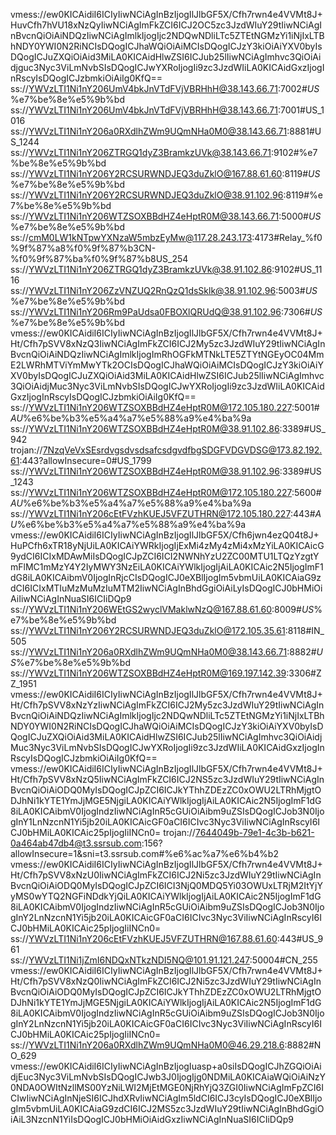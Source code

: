 vmess://ew0KICAidiI6ICIyIiwNCiAgInBzIjogIlJlbGF5X/Cfh7rwn4e4VVMt8J+HuvCfh7hVU18xNzQyIiwNCiAgImFkZCI6ICJ2OC5zc3JzdWIuY29tIiwNCiAgInBvcnQiOiAiNDQzIiwNCiAgImlkIjogIjc2NDQwNDliLTc5ZTEtNGMzYi1iNjIxLTBhNDY0YWI0N2RiNCIsDQogICJhaWQiOiAiMCIsDQogICJzY3kiOiAiYXV0byIsDQogICJuZXQiOiAid3MiLA0KICAidHlwZSI6ICJub25lIiwNCiAgImhvc3QiOiAidjguc3Nyc3ViLmNvbSIsDQogICJwYXRoIjogIi9zc3JzdWIiLA0KICAidGxzIjogInRscyIsDQogICJzbmkiOiAiIg0KfQ==
ss://YWVzLTI1Ni1nY206UmV4bkJnVTdFVjVBRHhH@38.143.66.71:7002#_US_%e7%be%8e%e5%9b%bd
ss://YWVzLTI1Ni1nY206UmV4bkJnVTdFVjVBRHhH@38.143.66.71:7001#US_1016
ss://YWVzLTI1Ni1nY206a0RXdlhZWm9UQmNHa0M0@38.143.66.71:8881#US_1244
ss://YWVzLTI1Ni1nY206ZTRGQ1dyZ3BramkzUVk@38.143.66.71:9102#%e7%be%8e%e5%9b%bd
ss://YWVzLTI1Ni1nY206Y2RCSURWNDJEQ3duZklO@167.88.61.60:8119#_US_%e7%be%8e%e5%9b%bd
ss://YWVzLTI1Ni1nY206Y2RCSURWNDJEQ3duZklO@38.91.102.96:8119#%e7%be%8e%e5%9b%bd
ss://YWVzLTI1Ni1nY206WTZSOXBBdHZ4eHptR0M@38.143.66.71:5000#_US_%e7%be%8e%e5%9b%bd
ss://cmM0LW1kNTpwYXNzaW5mbzEyMw@117.28.243.173:4173#Relay_%f0%9f%87%a8%f0%9f%87%b3CN-%f0%9f%87%ba%f0%9f%87%b8US_254
ss://YWVzLTI1Ni1nY206ZTRGQ1dyZ3BramkzUVk@38.91.102.86:9102#US_1116
ss://YWVzLTI1Ni1nY206ZzVNZUQ2RnQzQ1dsSklk@38.91.102.96:5003#_US_%e7%be%8e%e5%9b%bd
ss://YWVzLTI1Ni1nY206Rm9PaUdsa0FBOXlQRUdQ@38.91.102.96:7306#_US_%e7%be%8e%e5%9b%bd
vmess://ew0KICAidiI6ICIyIiwNCiAgInBzIjogIlJlbGF5X/Cfh7rwn4e4VVMt8J+Ht/Cfh7pSVV8xNzQ3IiwNCiAgImFkZCI6ICJ2My5zc3JzdWIuY29tIiwNCiAgInBvcnQiOiAiNDQzIiwNCiAgImlkIjogImRhOGFkMTNkLTE5ZTYtNGEyOC04MmE2LWRhMTViYmMwYTk2OCIsDQogICJhaWQiOiAiMCIsDQogICJzY3kiOiAiYXV0byIsDQogICJuZXQiOiAid3MiLA0KICAidHlwZSI6ICJub25lIiwNCiAgImhvc3QiOiAidjMuc3Nyc3ViLmNvbSIsDQogICJwYXRoIjogIi9zc3JzdWIiLA0KICAidGxzIjogInRscyIsDQogICJzbmkiOiAiIg0KfQ==
ss://YWVzLTI1Ni1nY206WTZSOXBBdHZ4eHptR0M@172.105.180.227:5001#_AU_%e6%be%b3%e5%a4%a7%e5%88%a9%e4%ba%9a
ss://YWVzLTI1Ni1nY206WTZSOXBBdHZ4eHptR0M@38.91.102.86:3389#US_942
trojan://7NzqVeVxSEsrdvgsdvsdsafcsdgvdfbgSDGFVDGVDSG@173.82.192.61:443?allowInsecure=0#US_1799
ss://YWVzLTI1Ni1nY206WTZSOXBBdHZ4eHptR0M@38.91.102.96:3389#US_1243
ss://YWVzLTI1Ni1nY206WTZSOXBBdHZ4eHptR0M@172.105.180.227:5600#_AU_%e6%be%b3%e5%a4%a7%e5%88%a9%e4%ba%9a
ss://YWVzLTI1Ni1nY206cEtFVzhKUEJ5VFZUTHRN@172.105.180.227:443#_AU_%e6%be%b3%e5%a4%a7%e5%88%a9%e4%ba%9a
vmess://ew0KICAidiI6ICIyIiwNCiAgInBzIjogIlJlbGF5X/Cfh6jwn4ezQ04t8J+HuPCfh6xTR18yNjUiLA0KICAiYWRkIjogIjExMi4zMy4zMi4xMzYiLA0KICAicG9ydCI6ICIxMDAwMiIsDQogICJpZCI6ICI2NWNhYzU2ZC00MTU1LTQzYzgtYmFlMC1mMzY4Y2IyMWY3NzEiLA0KICAiYWlkIjogIjAiLA0KICAic2N5IjogImF1dG8iLA0KICAibmV0IjogInRjcCIsDQogICJ0eXBlIjogIm5vbmUiLA0KICAiaG9zdCI6ICIxMTIuMzMuMzIuMTM2IiwNCiAgInBhdGgiOiAiLyIsDQogICJ0bHMiOiAiIiwNCiAgInNuaSI6ICIiDQp9
ss://YWVzLTI1Ni1nY206WEtGS2wyclVMaklwNzQ@167.88.61.60:8009#_US_%e7%be%8e%e5%9b%bd
ss://YWVzLTI1Ni1nY206Y2RCSURWNDJEQ3duZklO@172.105.35.61:8118#IN_505
ss://YWVzLTI1Ni1nY206a0RXdlhZWm9UQmNHa0M0@38.143.66.71:8882#_US_%e7%be%8e%e5%9b%bd
ss://YWVzLTI1Ni1nY206WTZSOXBBdHZ4eHptR0M@169.197.142.39:3306#ZZ_1951
vmess://ew0KICAidiI6ICIyIiwNCiAgInBzIjogIlJlbGF5X/Cfh7rwn4e4VVMt8J+Ht/Cfh7pSVV8xNzYzIiwNCiAgImFkZCI6ICJ2My5zc3JzdWIuY29tIiwNCiAgInBvcnQiOiAiNDQzIiwNCiAgImlkIjogIjc2NDQwNDliLTc5ZTEtNGMzYi1iNjIxLTBhNDY0YWI0N2RiNCIsDQogICJhaWQiOiAiMCIsDQogICJzY3kiOiAiYXV0byIsDQogICJuZXQiOiAid3MiLA0KICAidHlwZSI6ICJub25lIiwNCiAgImhvc3QiOiAidjMuc3Nyc3ViLmNvbSIsDQogICJwYXRoIjogIi9zc3JzdWIiLA0KICAidGxzIjogInRscyIsDQogICJzbmkiOiAiIg0KfQ==
vmess://ew0KICAidiI6ICIyIiwNCiAgInBzIjogIlJlbGF5X/Cfh7rwn4e4VVMt8J+Ht/Cfh7pSVV8xNzQ5IiwNCiAgImFkZCI6ICJ2NS5zc3JzdWIuY29tIiwNCiAgInBvcnQiOiAiODQ0MyIsDQogICJpZCI6ICJkYThhZDEzZC0xOWU2LTRhMjgtODJhNi1kYTE1YmJjMGE5NjgiLA0KICAiYWlkIjogIjAiLA0KICAic2N5IjogImF1dG8iLA0KICAibmV0IjogIndzIiwNCiAgInR5cGUiOiAibm9uZSIsDQogICJob3N0IjogInY1LnNzcnN1Yi5jb20iLA0KICAicGF0aCI6ICIvc3Nyc3ViIiwNCiAgInRscyI6ICJ0bHMiLA0KICAic25pIjogIiINCn0=
trojan://7644049b-79e1-4c3b-b621-0a464ab47db4@t3.ssrsub.com:156?allowInsecure=1&sni=t3.ssrsub.com#%e6%ac%a7%e6%b4%b2
vmess://ew0KICAidiI6ICIyIiwNCiAgInBzIjogIlJlbGF5X/Cfh7rwn4e4VVMt8J+Ht/Cfh7pSVV8xNzU0IiwNCiAgImFkZCI6ICJ2Ni5zc3JzdWIuY29tIiwNCiAgInBvcnQiOiAiODQ0MyIsDQogICJpZCI6ICI3NjQ0MDQ5Yi03OWUxLTRjM2ItYjYyMS0wYTQ2NGFiNDdkYjQiLA0KICAiYWlkIjogIjAiLA0KICAic2N5IjogImF1dG8iLA0KICAibmV0IjogIndzIiwNCiAgInR5cGUiOiAibm9uZSIsDQogICJob3N0IjogInY2LnNzcnN1Yi5jb20iLA0KICAicGF0aCI6ICIvc3Nyc3ViIiwNCiAgInRscyI6ICJ0bHMiLA0KICAic25pIjogIiINCn0=
ss://YWVzLTI1Ni1nY206cEtFVzhKUEJ5VFZUTHRN@167.88.61.60:443#US_961
ss://YWVzLTI1Ni1jZmI6NDQxNTkzNDI5NQ@101.91.121.247:50004#CN_255
vmess://ew0KICAidiI6ICIyIiwNCiAgInBzIjogIlJlbGF5X/Cfh7rwn4e4VVMt8J+Ht/Cfh7pSVV8xNzQ0IiwNCiAgImFkZCI6ICJ2Ni5zc3JzdWIuY29tIiwNCiAgInBvcnQiOiAiODQ0MyIsDQogICJpZCI6ICJkYThhZDEzZC0xOWU2LTRhMjgtODJhNi1kYTE1YmJjMGE5NjgiLA0KICAiYWlkIjogIjAiLA0KICAic2N5IjogImF1dG8iLA0KICAibmV0IjogIndzIiwNCiAgInR5cGUiOiAibm9uZSIsDQogICJob3N0IjogInY2LnNzcnN1Yi5jb20iLA0KICAicGF0aCI6ICIvc3Nyc3ViIiwNCiAgInRscyI6ICJ0bHMiLA0KICAic25pIjogIiINCn0=
ss://YWVzLTI1Ni1nY206a0RXdlhZWm9UQmNHa0M0@46.29.218.6:8882#NO_629
vmess://ew0KICAidiI6ICIyIiwNCiAgInBzIjogIuasp+a0siIsDQogICJhZGQiOiAidjEuc3Nyc3ViLmNvbSIsDQogICJwb3J0IjogIjg0NDMiLA0KICAiaWQiOiAiNzY0NDA0OWItNzllMS00YzNiLWI2MjEtMGE0NjRhYjQ3ZGI0IiwNCiAgImFpZCI6ICIwIiwNCiAgInNjeSI6ICJhdXRvIiwNCiAgIm5ldCI6ICJ3cyIsDQogICJ0eXBlIjogIm5vbmUiLA0KICAiaG9zdCI6ICJ2MS5zc3JzdWIuY29tIiwNCiAgInBhdGgiOiAiL3NzcnN1YiIsDQogICJ0bHMiOiAidGxzIiwNCiAgInNuaSI6ICIiDQp9
